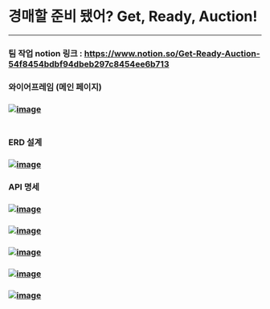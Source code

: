 # 경매할 준비 됐어? Get, Ready, Auction!
***
### 팀 작업 notion 링크 : https://www.notion.so/Get-Ready-Auction-54f8454bdbf94dbeb297c8454ee6b713


### 와이어프레임 (메인 페이지)
###  <a href="https://ibb.co/7jb3jrp"><img src="https://i.ibb.co/ZGNQGcg/image.png" alt="image" border="0"></a><br /><a target='_blank' href='https://dedupelist.com/'></a><br />

### ERD 설계 
### <a href="https://ibb.co/k42K1Kc"><img src="https://i.ibb.co/sK9jHj3/image.png" alt="image" border="0"></a>

### API 명세
### <a href="https://ibb.co/X4QqHRL"><img src="https://i.ibb.co/Qcg40wQ/image.png" alt="image" border="0"></a><br /><a target='_blank' href='https://dedupelist.com/'></a>
### <a href="https://ibb.co/TYT50Dj"><img src="https://i.ibb.co/gm7CWbq/image.png" alt="image" border="0"></a><br /><a target='_blank' href='https://dedupelist.com/'></a>
### <a href="https://ibb.co/hDgyzP6"><img src="https://i.ibb.co/vZcHn7F/image.png" alt="image" border="0"></a><br /><a target='_blank' href='https://dedupelist.com/'></a>
### <a href="https://ibb.co/R0Jw8rw"><img src="https://i.ibb.co/gTcKYqK/image.png" alt="image" border="0"></a><br /><a target='_blank' href='https://dedupelist.com/'></a>
### <a href="https://ibb.co/Y3G0k9Y"><img src="https://i.ibb.co/s2rWwSk/image.png" alt="image" border="0"></a>
